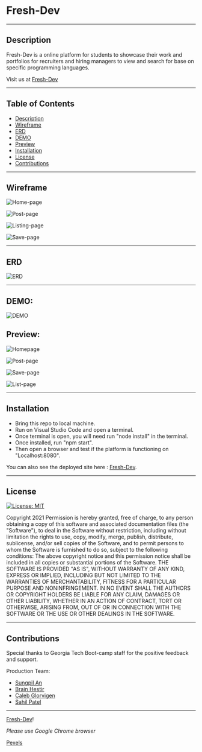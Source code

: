 # Fresh-Dev

---
 ## Description
  Fresh-Dev is a online platform for students to showcase their work and portfolios for recruiters and hiring managers to view and search for base on specific programming languages. 
  
  
  Visit us at [Fresh-Dev](https://fresh-dev.herokuapp.com/)     

---
  ## Table of Contents
* [Description](#Description)
* [Wireframe](#Wireframe)
* [ERD](#ERD)
* [DEMO](#DEMO)
* [Preview](#Preview)
* [Installation](#installation)
* [License](#license)
* [Contributions](#contributions)


  
---
## Wireframe 
![Home-page](./public/img/home.png)

![Post-page](./public/img/post.png)

![Listing-page](./public/img/listing.png)

![Save-page](./public/img/save-page.png)

---
## ERD 
![ERD](./public/img/ERD.png)

---
## DEMO:
![DEMO](./public/img/demo.gif)

## Preview: 
![Homepage](./public/img/final-homepage.png)

![Post-page](./public/img/final-post-page.png)

![Save-page](./public/img/saved-post-page.png)

![List-page](./public/img/final-list-page.png)

---
## Installation
 - Bring this repo to local machine. 
 - Run on Visual Studio Code and open a terminal. 
 - Once terminal is open, you will need run "node install" in the terminal. 
 - Once installed, run "npm start". 
 - Then open a browser and test if the platform is functioning on "Localhost:8080". 
 
 You can also see the deployed site here : [Fresh-Dev](https://fresh-dev.herokuapp.com/).  

---

## License  

[![License: MIT](https://img.shields.io/badge/License-MIT-yellow.svg)](https://opensource.org/licenses/MIT)

Copyright 2021
Permission is hereby granted, free of charge, to any person obtaining a copy of this software and associated documentation files (the "Software"), to deal in the Software without restriction, including without limitation the rights to use, copy, modify, merge, publish, distribute, sublicense, and/or sell copies of the Software, and to permit persons to whom the Software is furnished to do so, subject to the following conditions:
The above copyright notice and this permission notice shall be included in all copies or substantial portions of the Software.
THE SOFTWARE IS PROVIDED "AS IS", WITHOUT WARRANTY OF ANY KIND, EXPRESS OR IMPLIED, INCLUDING BUT NOT LIMITED TO THE WARRANTIES OF MERCHANTABILITY, FITNESS FOR A PARTICULAR PURPOSE AND NONINFRINGEMENT. IN NO EVENT SHALL THE AUTHORS OR COPYRIGHT HOLDERS BE LIABLE FOR ANY CLAIM, DAMAGES OR OTHER LIABILITY, WHETHER IN AN ACTION OF CONTRACT, TORT OR OTHERWISE, ARISING FROM, OUT OF OR IN CONNECTION WITH THE SOFTWARE OR THE USE OR OTHER DEALINGS IN THE SOFTWARE.

---
## Contributions
Special thanks to Georgia Tech Boot-camp staff for the positive feedback and support. 

Production Team:

- [Sungpil An](https://github.com/ahnlok)
- [Brain Hestir](https://github.com/brhestir)
- [Caleb Glorvigen](https://github.com/Glorvi23)
- [Sahil Patel](https://github.com/Spatel134)

---

[Fresh-Dev](https://fresh-dev.herokuapp.com/)! 

 *Please use Google Chrome browser*

 [Pexels](www.pexels.com)
